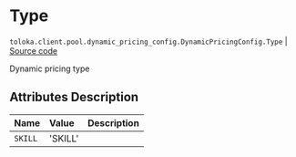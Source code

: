 # Type
`toloka.client.pool.dynamic_pricing_config.DynamicPricingConfig.Type` | [Source code](https://github.com/Toloka/toloka-kit/blob/v0.1.24/src/client/pool/dynamic_pricing_config.py#L20)

Dynamic pricing type

## Attributes Description

| Name | Value | Description |
| :------| :-----------| :----------| 
`SKILL`|'SKILL'|<p></p>
